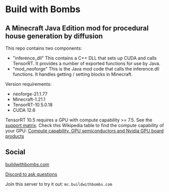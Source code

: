 # Build with Bombs
## A Minecraft Java Edition mod for procedural house generation by diffusion

This repo contains two components:

- "inference_dll" This contains a C++ DLL that sets up CUDA and calls TensorRT. It provides a number of exported functions for use by Java.
- "mod_neoforge" This is the Java mod code that calls the inference.dll functions. It handles getting / setting blocks in Minecraft.

Version requirements:
- neoforge-21.1.77
- Minecraft-1.21.1
- TensorRT-10.5.0.18
- CUDA 12.6

TensorRT 10.5 requires a GPU with compute capability >= 7.5. See the [support matrix](https://docs.nvidia.com/deeplearning/tensorrt/archives/tensorrt-1050/support-matrix/index.html). Check this Wikipedia table to find the compute capability of your GPU: [Compute capability, GPU semiconductors and Nvidia GPU board products](https://en.wikipedia.org/wiki/CUDA#GPUs_supported)

## Social

[buildwithbombs.com](buildwithbombs.com)

[Discord to ask questions](https://discord.gg/2ym2tUV5E3)

Join this server to try it out: `mc.buildwithbombs.com`
